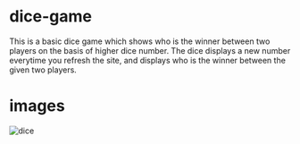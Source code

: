 # dice-game

This is a basic dice game which shows who is the winner between two players on the basis of higher dice number.
The dice displays a new number everytime you refresh the site, and displays who is the winner between the given two players.

# images
![dice](https://user-images.githubusercontent.com/75025079/156148894-7580aa57-4e31-4c67-9358-44f89145f37e.JPG)
